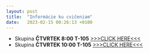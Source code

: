 ```yaml
---
layout: post
title:  "Informácie ku cvičeniam"
date:   2023-02-15 00:26:13 +0100
---
```

- Skupina <b>ČTVRTEK 8:00 T-105</b> [>>>CLICK HERE<<<](http://maslarova.github.io/cvicenie1/skup8NME.pdf)
- Skupina <b>ČTVRTEK 10:00 T-105</b> [>>>CLICK HERE<<<](http://maslarova.github.io/obecne/skup10NME.pdf)

<!--
<b>Podmienky na splnenie zápočtu<b/> <br>

- Posledný týždeň v semestri bude kontrola dochádzkových úloh. <br>
- Odovzdanie 10/12 a viac dochádzkových úloh = automatické uznanie zápočtu. 
- Pri splnení 9/12 dochádzkových úloh = študent dostane 1 extra zápočtovú úlohu, po jej vypracovaní dostane zápočet.
- Pri splnení 8/12 dochádzkových úloh = študent dostane 2 extra zápočtové úlohy, po ich vypracovaní dostane zápočet.
- Pri splnení 7/12 a menej dochádzkových úloh = študent nemá nárok na zápočet. 
- Dochádzkové úlohy musíte odovzdať a vypracovať včas, <span style="color:red">DEADLINE STREDA 23:59:59 NASLEDUJÚCI TÝŽDEŇ od zadania úlohy</span>. Na vypracovanie máte teda vždy cca týždeň času. 
- Každý študent má výhodu 1 žolíka: Úlohu odovzdať o týždeň později (ďalšia streda do polnoci), pokiaľ z nejakého dôvodu nestíha. Môže ho využiť len 1x počas semestra!!!
- V prípade prechodu na prezenčnú výuku sa body za dochádzkové úlohy nahradia klasickou dochádzkou (prezencia na hodine), ostatné pravidlá zostávajú.


<b>Poznámky k zápočtu:<b/> <br>

- Každý štvrtok v priebehu dňa zverejníme spolu s novými materiálmi novú úlohu (väčšinou programovanie, ale môže mať i inú formu).
- Konzultácie ohľadom preberanej látky a dochádzkových úloh prebiehajú počas celého týždňa, keď máme čas; preferovaný typ komunikácie : Nechajte nám správu v MS Teams chat. Možnosť konzultácie aj video-formou, pokiaľ Vám to viac vyhovuje - treba sa ale dopredu dohodnúť a naplánovať s cvičiacim. Nebojte sa pýtať!  
- V stredu večer je možnosť nadmerného preťaženia cvičiacich - odporúčanie venovať sa úlohe o čosi skôr - je možnosť, že Vám nestihneme odpovedať pred uzávierkou úlohy a nestihnete ju preto odovzdať!
- Riešenie  úlohy posielajte do CHATU v MS Teams tomu cvičiacemu, ktorý Vám ju zadal do Posts v MS Teams (prvých 6 týždňov Dominika a ďalších 6 Robo). Ak z nejakého dôvodu  chcete použivať radšej napr. mail, oznámte nám to v prvý týždeň!
- Programovať sa bude v Matlabe, ak však chcete použiť iný jazyk (napr. Python) pri odovzdávaní úloh, nemáme s tým problém, len nám o tom napíšte v prvý týždeň, aby sme mali prehľad. 
- Väčšina materiálov bude na webových stránkach maslarova.github.io a babjarob.github.io, ale vždy sa na to odkážeme na nástenke v MS Teams. 
- Zápočtové úlohy môžu byť mierne náročnejšie než tie dochádzkové, odporúčame teda priebežne plniť dochádzkové úlohy.
-->





